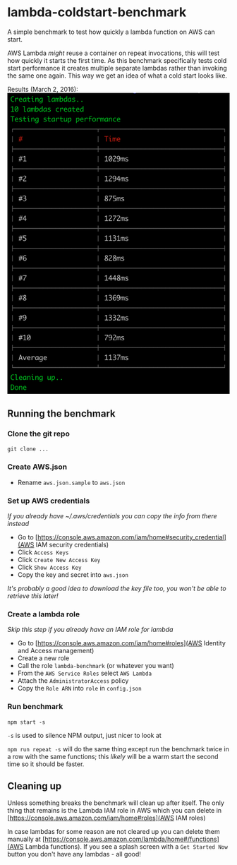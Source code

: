 # lambda-coldstart-benchmark

A simple benchmark to test how quickly a lambda function on AWS can start.

AWS Lambda _might_ reuse a container on repeat invocations, this will test how quickly it starts the first time.
As this benchmark specifically tests cold start performance it creates multiple separate lambdas rather than invoking the same one again. This way we get an idea of what a cold start looks like. 

Results (March 2, 2016):
![avg 1137ms](results.png)

## Running the benchmark

### Clone the git repo

```
git clone ...
```

### Create AWS.json

- Rename `aws.json.sample` to `aws.json`

### Set up AWS credentials

_If you already have ~/.aws/credentials you can copy the info from there instead_

- Go to [https://console.aws.amazon.com/iam/home#security_credential](AWS IAM security credentials)
- Click `Access Keys`
- Click `Create New Access Key`
- Click `Show Access Key`
- Copy the key and secret into `aws.json`

_It's probably a good idea to download the key file too, you won't be able to retrieve this later!_

### Create a lambda role

_Skip this step if you already have an IAM role for lambda_

- Go to [https://console.aws.amazon.com/iam/home#roles](AWS Identity and Access management)
- Create a new role
- Call the role `lambda-benchmark` (or whatever you want)
- From the `AWS Service Roles` select `AWS Lambda`
- Attach the `AdministratorAccess` policy
- Copy the `Role ARN` into `role` in `config.json`

### Run benchmark

```
npm start -s
```

`-s` is used to silence NPM output, just nicer to look at

`npm run repeat -s` will do the same thing except run the benchmark twice in a row with the same functions; this _likely_ will be a warm start the second time so it should be faster.

## Cleaning up

Unless something breaks the benchmark will clean up after itself. 
The only thing that remains is the Lambda IAM role in AWS which you can delete in [https://console.aws.amazon.com/iam/home#roles](AWS IAM roles)

In case lambdas for some reason are not cleared up you can delete them manually at [https://console.aws.amazon.com/lambda/home#/functions](AWS Lambda functions). 
If you see a splash screen with a `Get Started Now` button you don't have any lambdas - all good!
